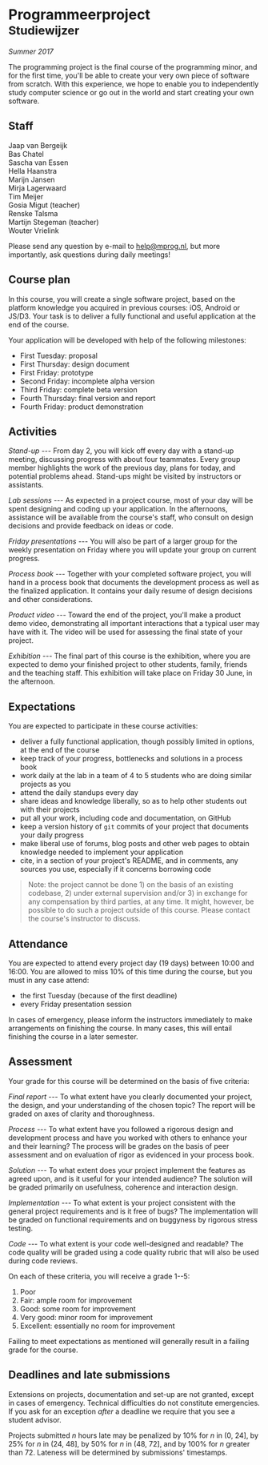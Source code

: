 # Programmeerproject<br><small>Studiewijzer</small>

*Summer 2017*

The programming project is the final course of the programming minor, and for the first time, you'll be able to create your very own piece of software from scratch. With this experience, we hope to enable you to independently study computer science or go out in the world and start creating your own software.

## Staff

Jaap van Bergeijk  
Bas Chatel  
Sascha van Essen  
Hella Haanstra  
Marijn Jansen  
Mirja Lagerwaard  
Tim Meijer  
Gosia Migut (teacher)  
Renske Talsma  
Martijn Stegeman (teacher)  
Wouter Vrielink

Please send any question by e-mail to <help@mprog.nl>, but more importantly, ask questions during daily meetings!

## Course plan

In this course, you will create a single software project, based on the platform knowledge you acquired in previous courses: iOS, Android or JS/D3. Your task is to deliver a fully functional and useful application at the end of the course.

Your application will be developed with help of the following milestones:

- First Tuesday: proposal
- First Thursday: design document
- First Friday: prototype
- Second Friday: incomplete alpha version
- Third Friday: complete beta version
- Fourth Thursday: final version and report
- Fourth Friday: product demonstration

## Activities

*Stand-up* --- From day 2, you will kick off every day with a stand-up meeting, discussing progress with about four teammates. Every group member highlights the work of the previous day, plans for today, and potential problems ahead. Stand-ups might be visited by instructors or assistants.

*Lab sessions* --- As expected in a project course, most of your day will be spent designing and coding up your application. In the afternoons, assistance will be available from the course's staff, who consult on design decisions and provide feedback on ideas or code.

*Friday presentations* --- You will also be part of a larger group for the weekly presentation on Friday where you will update your group on current progress.

*Process book* --- Together with your completed software project, you will hand in a process book that documents the development process as well as the finalized application. It contains your daily resume of design decisions and other considerations.

*Product video* --- Toward the end of the project, you'll make a product demo video, demonstrating all important interactions that a typical user may have with it. The video will be used for assessing the final state of your project.

*Exhibition* --- The final part of this course is the exhibition, where you are expected to demo your finished project to other students, family, friends and the teaching staff. This exhibition will take place on Friday 30 June, in the afternoon.

## Expectations

You are expected to participate in these course activities:

- deliver a fully functional application, though possibly limited in options, at the end of the course
- keep track of your progress, bottlenecks and solutions in a process book
- work daily at the lab in a team of 4 to 5 students who are doing similar projects as you
- attend the daily standups every day
- share ideas and knowledge liberally, so as to help other students out with their projects
- put all your work, including code and documentation, on GitHub
- keep a version history of `git` commits of your project that documents your daily progress
- make liberal use of forums, blog posts and other web pages to obtain knowledge needed to implement your application
- cite, in a section of your project's README, and in comments, any sources you use, especially if it concerns borrowing code

> Note: the project cannot be done 1) on the basis of an existing codebase, 2) under external supervision and/or 3) in exchange for any compensation by third parties, at any time. It might, however, be possible to do such a project outside of this course. Please contact the course's instructor to discuss.

## Attendance

You are expected to attend every project day (19 days) between 10:00 and 16:00. You are allowed to miss 10% of this time during the course, but you must in any case attend:

- the first Tuesday (because of the first deadline)
- every Friday presentation session

In cases of emergency, please inform the instructors immediately to make arrangements on finishing the course. In many cases, this will entail finishing the course in a later semester.

## Assessment

Your grade for this course will be determined on the basis of five criteria:

*Final report* --- To what extent have you clearly documented your project, the design, and your understanding of the chosen topic? The report will be graded on axes of clarity and thoroughness.

*Process* --- To what extent have you followed a rigorous design and development process and have you worked with others to enhance your and their learning? The process will be grades on the basis of peer assessment and on evaluation of rigor as evidenced in your process book.

*Solution* --- To what extent does your project implement the features as agreed upon, and is it useful for your intended audience? The solution will be graded primarily on usefulness, coherence and interaction design.

*Implementation* --- To what extent is your project consistent with the general project requirements and is it free of bugs? The implementation will be graded on functional requirements and on buggyness by rigorous stress testing.

*Code* --- To what extent is your code well-designed and readable? The code quality will be graded using a code quality rubric that will also be used during code reviews.

On each of these criteria, you will receive a grade 1--5:

1. Poor
2. Fair: ample room for improvement
3. Good: some room for improvement
4. Very good: minor room for improvement
5. Excellent: essentially no room for improvement

Failing to meet expectations as mentioned will generally result in a failing grade for the course.

## Deadlines and late submissions

Extensions on projects, documentation and set-up are not granted, except in cases of emergency. Technical difficulties do not constitute emergencies. If you ask for an exception *after* a deadline we require that you see a student advisor.

Projects submitted *n* hours late may be penalized by 10% for *n* in (0, 24], by 25% for *n* in (24, 48], by 50% for *n* in (48, 72], and by 100% for *n* greater than 72. Lateness will be determined by submissions' timestamps.
